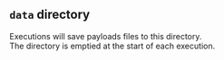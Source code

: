 ## `data` directory

Executions will save payloads files to this directory.    
The directory is emptied at the start of each execution.
